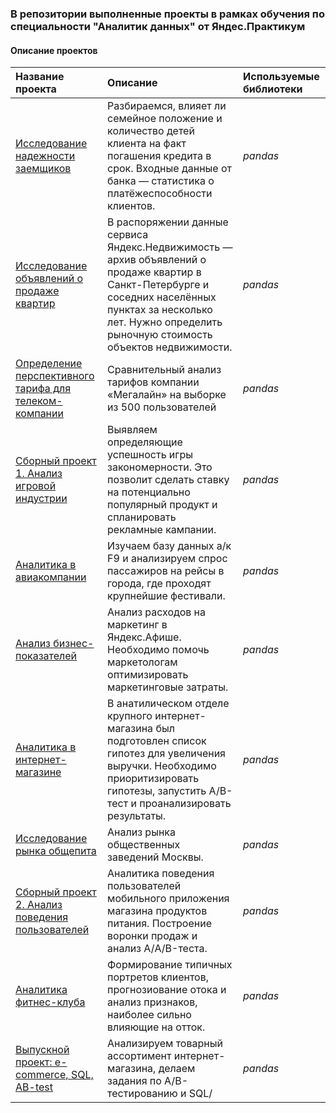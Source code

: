### В репозитории выполненные проекты в рамках обучения по специальности  "Аналитик данных" от Яндес.Практикум

#### Описание проектов

| Название проекта | Описание | Используемые библиотеки | 
| :---------------------- | :---------------------- | :---------------------- |
| [Исследование надежности заемщиков](credit_scoring) | Разбираемся, влияет ли семейное положение и количество детей клиента на факт погашения кредита в срок. Входные данные от банка — статистика о платёжеспособности клиентов. | *pandas* |
| [Исследование объявлений о продаже квартир](real_estate) |	В распоряжении данные сервиса Яндекс.Недвижимость — архив объявлений о продаже квартир в Санкт-Петербурге и соседних населённых пунктах за несколько лет. Нужно определить рыночную стоимость объектов недвижимости. | *pandas* |
| [Определение перспективного тарифа для телеком-компании](mobile_operator) |	Сравнительный анализ тарифов компании «Мегалайн» на выборке из 500 пользователей | *pandas* |
| [Сборный проект 1. Анализ игровой индустрии](games) |	Выявляем определяющие успешность игры закономерности. Это позволит сделать ставку на потенциально популярный продукт и спланировать рекламные кампании. | *pandas* |
| [Аналитика в авиакомпании](flights_project) |	Изучаем базу данных а/к F9 и анализируем спрос пассажиров на рейсы в города, где проходят крупнейшие фестивали. | *pandas* |
| [Анализ бизнес-показателей](yandex_afisha) |	Анализ расходов на маркетинг в Яндекс.Афише. Необходимо помочь маркетологам оптимизировать маркетинговые затраты. | *pandas* |
| [Аналитика в интернет-магазине](internet_store) | В анатилическом отделе крупного интернет-магазина был подготовлен список гипотез для увеличения выручки. Необходимо приоритизировать гипотезы, запустить A/B-тест и проанализировать результаты. | *pandas* |
| [Исследование рынка общепита](cafe_market) | Анализ рынка общественных заведений Москвы. | *pandas* |
| [Сборный проект 2. Анализ поведения пользователей](store_start_up) | Аналитика поведения пользователей мобильного приложения магазина продуктов питания. Построение воронки продаж и анализ А/A/B-теста. | *pandas* |
| [Аналитика фитнес-клуба](gym_project) |	Формирование типичных портретов клиентов, прогнозиование отока и анализ признаков, наиболее сильно влияющие на отток. | *pandas* |
| [Выпускной проект: e-commerce, SQL, AB-test](e_commerce) | Анализируем товарный ассортимент интернет-магазина, делаем задания по A/B-тестированию и SQL/ | *pandas* |
